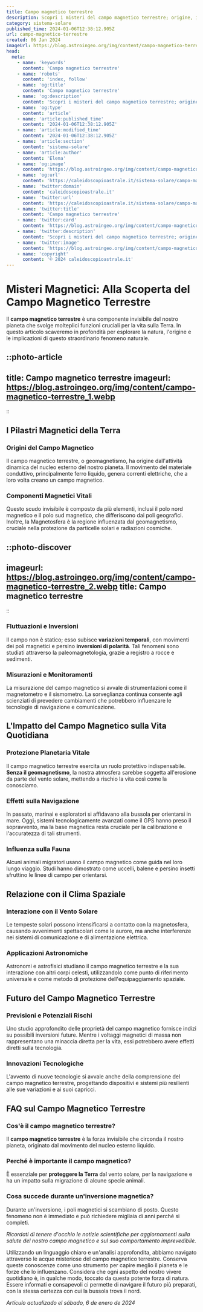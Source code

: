 ```yaml
---
title: Campo magnetico terrestre
description: Scopri i misteri del campo magnetico terrestre; origine, importanza e i cambiamenti in corso per il nostro pianeta. Eccita la tua curiosità!
category: sistema-solare
published_time: 2024-01-06T12:38:12.905Z
url: campo-magnetico-terrestre
created: 06 Jan 2024
imageUrl: https://blog.astroingeo.org/img/content/campo-magnetico-terrestre_1.webp
head:
  meta:
    - name: 'keywords'
      content: 'Campo magnetico terrestre'
    - name: 'robots'
      content: 'index, follow'
    - name: 'og:title'
      content: 'Campo magnetico terrestre'
    - name: 'og:description'
      content: 'Scopri i misteri del campo magnetico terrestre; origine, importanza e i cambiamenti in corso per il nostro pianeta. Eccita la tua curiosità!'
    - name: 'og:type'
      content: 'article'
    - name: 'article:published_time'
      content: '2024-01-06T12:38:12.905Z'
    - name: 'article:modified_time'
      content: '2024-01-06T12:38:12.905Z'
    - name: 'article:section'
      content: 'sistema-solare'
    - name: 'article:author'
      content: 'Elena'
    - name: 'og:image'
      content: 'https://blog.astroingeo.org/img/content/campo-magnetico-terrestre_1.webp'
    - name: 'og:url'
      content: 'https://caleidoscopioastrale.it/sistema-solare/campo-magnetico-terrestre'
    - name: 'twitter:domain'
      content: 'caleidoscopioastrale.it'
    - name: 'twitter:url'
      content: 'https://caleidoscopioastrale.it/sistema-solare/campo-magnetico-terrestre'
    - name: 'twitter:title'
      content: 'Campo magnetico terrestre'
    - name: 'twitter:card'
      content: 'https://blog.astroingeo.org/img/content/campo-magnetico-terrestre_1.webp'
    - name: 'twitter:description'
      content: 'Scopri i misteri del campo magnetico terrestre; origine, importanza e i cambiamenti in corso per il nostro pianeta. Eccita la tua curiosità!'
    - name: 'twitter:image'
      content: 'https://blog.astroingeo.org/img/content/campo-magnetico-terrestre_1.webp'
    - name: 'copyright'
      content: '© 2024 caleidoscopioastrale.it'
---
```

# **Misteri Magnetici: Alla Scoperta del Campo Magnetico Terrestre**

Il **campo magnetico terrestre** è una componente invisibile del nostro pianeta che svolge molteplici funzioni cruciali per la vita sulla Terra. In questo articolo scaveremo in profondità per esplorare la natura, l'origine e le implicazioni di questo straordinario fenomeno naturale.

::photo-article
---
title: Campo magnetico terrestre
imageurl: https://blog.astroingeo.org/img/content/campo-magnetico-terrestre_1.webp
---
::

## I Pilastri Magnetici della Terra

### **Origini del Campo Magnetico**
Il campo magnetico terrestre, o geomagnetismo, ha origine dall'attività dinamica del nucleo esterno del nostro pianeta. Il movimento del materiale conduttivo, principalmente ferro liquido, genera correnti elettriche, che a loro volta creano un campo magnetico.

### **Componenti Magnetici Vitali**
Questo scudo invisibile è composto da più elementi, inclusi il polo nord magnetico e il polo sud magnetico, che differiscono dai poli geografici. Inoltre, la Magnetosfera è la regione influenzata dal geomagnetismo, cruciale nella protezione da particelle solari e radiazioni cosmiche.

::photo-discover
---
imageurl: https://blog.astroingeo.org/img/content/campo-magnetico-terrestre_2.webp
title: Campo magnetico terrestre
---
::

### **Fluttuazioni e Inversioni**
Il campo non è statico; esso subisce **variazioni temporali**, con movimenti dei poli magnetici e persino **inversioni di polarità**. Tali fenomeni sono studiati attraverso la paleomagnetologia, grazie a registro a rocce e sedimenti.

### **Misurazioni e Monitoramenti**
La misurazione del campo magnetico si avvale di strumentazioni come il magnetometro e il sismometro. La sorveglianza continua consente agli scienziati di prevedere cambiamenti che potrebbero influenzare le tecnologie di navigazione e comunicazione.

## L'Impatto del Campo Magnetico sulla Vita Quotidiana

### **Protezione Planetaria Vitale**
Il campo magnetico terrestre esercita un ruolo protettivo indispensabile. **Senza il geomagnetismo**, la nostra atmosfera sarebbe soggetta all'erosione da parte del vento solare, mettendo a rischio la vita così come la conosciamo.

### **Effetti sulla Navigazione**
In passato, marinai e esploratori si affidavano alla bussola per orientarsi in mare. Oggi, sistemi tecnologicamente avanzati come il GPS hanno preso il sopravvento, ma la base magnetica resta cruciale per la calibrazione e l'accuratezza di tali strumenti.

### **Influenza sulla Fauna**
Alcuni animali migratori usano il campo magnetico come guida nel loro lungo viaggio. Studi hanno dimostrato come uccelli, balene e persino insetti sfruttino le linee di campo per orientarsi.

## Relazione con il Clima Spaziale

### **Interazione con il Vento Solare**
Le tempeste solari possono intensificarsi a contatto con la magnetosfera, causando avvenimenti spettacolari come le aurore, ma anche interferenze nei sistemi di comunicazione e di alimentazione elettrica.

### **Applicazioni Astronomiche**
Astronomi e astrofisici studiano il campo magnetico terrestre e la sua interazione con altri corpi celesti, utilizzandolo come punto di riferimento universale e come metodo di protezione dell'equipaggiamento spaziale.

## Futuro del Campo Magnetico Terrestre

### **Previsioni e Potenziali Rischi**
Uno studio approfondito delle proprietà del campo magnetico fornisce indizi su possibili inversioni future. Mentre i voltaggi magnetici di massa non rappresentano una minaccia diretta per la vita, essi potrebbero avere effetti diretti sulla tecnologia.

### **Innovazioni Tecnologiche**
L'avvento di nuove tecnologie si avvale anche della comprensione del campo magnetico terrestre, progettando dispositivi e sistemi più resilienti alle sue variazioni e ai suoi capricci.

## FAQ sul Campo Magnetico Terrestre

### **Cos'è il campo magnetico terrestre?**
Il **campo magnetico terrestre** è la forza invisibile che circonda il nostro pianeta, originato dal movimento del nucleo esterno liquido.

### **Perché è importante il campo magnetico?**
È essenziale per **proteggere la Terra** dal vento solare, per la navigazione e ha un impatto sulla migrazione di alcune specie animali.

### **Cosa succede durante un'inversione magnetica?**
Durante un'inversione, i poli magnetici si scambiano di posto. Questo fenomeno non è immediato e può richiedere migliaia di anni perché si completi.

*Ricordati di tenere d'occhio le notizie scientifiche per aggiornamenti sulla salute del nostro campo magnetico e sul suo comportamento imprevedibile.*

Utilizzando un linguaggio chiaro e un'analisi approfondita, abbiamo navigato attraverso le acque misteriose del campo magnetico terrestre. Conserva queste conoscenze come uno strumento per capire meglio il pianeta e le forze che lo influenzano. Considera che ogni aspetto del nostro vivere quotidiano è, in qualche modo, toccato da questa potente forza di natura. Essere informati e consapevoli ci permette di navigare il futuro più preparati, con la stessa certezza con cui la bussola trova il nord.

_Artículo actualizado el sábado, 6 de enero de 2024_